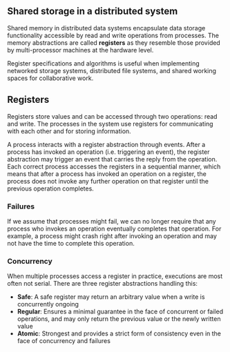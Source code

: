 ## Shared storage in a distributed system

Shared memory in distributed data systems encapsulate data storage functionality accessible by read and write operations from processes. The memory abstractions are called **registers** as they resemble those provided by multi-processor machines at the hardware level.

Register specifications and algorithms is useful when implementing networked storage systems, distributed file systems, and shared working spaces for collaborative work.

## Registers

Registers store values and can be accessed through two operations: read and write. The processes in the system use registers for communicating with each other and for storing information.

A process interacts with a register abstraction through events. After a process has invoked an operation (i.e. triggering an event), the register abstraction may trigger an event that carries the reply from the operation. Each correct process accesses the registers in a sequential manner, which means that after a process has invoked an operation on a register, the process does not invoke any further operation on that register until the previous operation completes.

### Failures

If we assume that processes might fail, we can no longer require that any process who invokes an operation eventually completes that operation. For example, a process might crash right after invoking an operation and may not have the time to complete this operation.

### Concurrency

When multiple processes access a register in practice, executions are most often not serial. There are three register abstractions handling this:

- **Safe**: A safe register may return an arbitrary value when a write is concurrently ongoing
- **Regular**: Ensures a minimal guarantee in the face of concurrent or failed operations, and may only return the previous value or the newly written value
- **Atomic**: Strongest and provides a strict form of consistency even in the face of concurrency and failures

